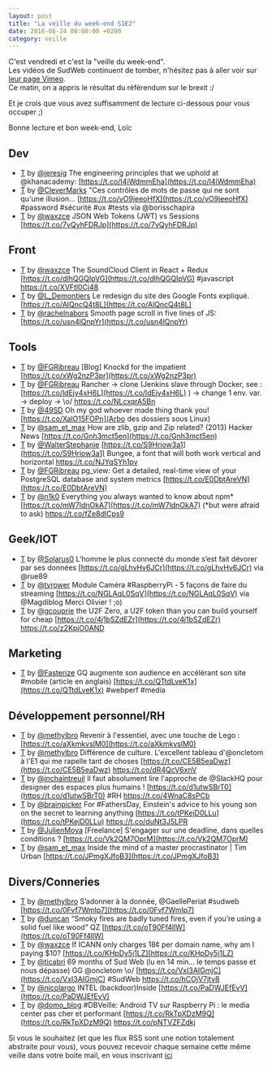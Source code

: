 ```yaml
---
layout: post
title: "La veille du week-end S1E2"
date: 2016-06-24 08:00:00 +0200
category: veille
---
```

C'est vendredi et c'est la "veille du week-end".  
Les vidéos de SudWeb continuent de tomber, n'hésitez pas à aller voir sur [leur page Vimeo](https://vimeo.com/sudweb/videos).  
Ce matin, on a appris le résultat du référendum sur le brexit :/  

Et je crois que vous avez suffisamment de lecture ci-dessous pour vous occuper ;)

Bonne lecture et bon week-end,
Loïc

## Dev
- [T](http://twitter.com/jeresig/status/742418281714188289) by [@jeresig](https://twitter.com/jeresig) The engineering principles that we uphold at @khanacademy: [https://t.co/I4iWdmmEha](https://t.co/I4iWdmmEha)
- [T](http://twitter.com/CleverMarks/status/743035891090886656) by [@CleverMarks](https://twitter.com/CleverMarks) "Ces contrôles de mots de passe qui ne sont qu'une illusion... [https://t.co/vO9jeeoHfX](https://t.co/vO9jeeoHfX) #password #sécurité #ux #tests via @borisschapira
- [T](http://twitter.com/waxzce/status/744637944321957888) by [@waxzce](https://twitter.com/waxzce) JSON Web Tokens (JWT) vs Sessions [https://t.co/7vQyhFDRJp](https://t.co/7vQyhFDRJp)


## Front
- [T](http://twitter.com/waxzce/status/744591937638903809) by [@waxzce](https://twitter.com/waxzce) The SoundCloud Client in React + Redux [https://t.co/dIhQGQIpVG](https://t.co/dIhQGQIpVG) #javascript https://t.co/XVFtl0Cj48
- [T](http://twitter.com/L_Demontiers/status/744786625125703683) by [@L_Demontiers](https://twitter.com/L_Demontiers) Le redesign du site des Google Fonts expliqué. [https://t.co/AlQncQ4t8L](https://t.co/AlQncQ4t8L)
- [T](http://twitter.com/rachelnabors/status/745333019985219584) by [@rachelnabors](https://twitter.com/rachelnabors) Smooth page scroll in five lines of JS: [https://t.co/usn4lQnpYr](https://t.co/usn4lQnpYr)


## Tools
- [T](http://twitter.com/FGRibreau/status/744110192489562112) by [@FGRibreau](https://twitter.com/FGRibreau) [Blog] Knockd for the impatient [https://t.co/xWg2nzP3pr](https://t.co/xWg2nzP3pr)
- [T](http://twitter.com/FGRibreau/status/744157565458710528) by [@FGRibreau](https://twitter.com/FGRibreau) Rancher -&gt; clone (Jenkins slave through Docker, see :  [https://t.co/ldEjv4xH6L](https://t.co/ldEjv4xH6L) ) -&gt; change 1 env. var. -&gt; deploy -&gt; \o/ https://t.co/NLcxqrA5Bn
- [T](http://twitter.com/49SD/status/744189404030316544) by [@49SD](https://twitter.com/49SD) Oh my god whoever made thing thank you! [https://t.co/XalO15FOPn](Arbo des dossiers sous Linux)
- [T](http://twitter.com/sam_et_max/status/744746578959826944) by [@sam_et_max](https://twitter.com/sam_et_max) How are zlib, gzip and Zip related? (2013) Hacker News [https://t.co/Gnh3mct5en](https://t.co/Gnh3mct5en)
- [T](http://twitter.com/WalterStephanie/status/744786949525778432) by [@WalterStephanie](https://twitter.com/WalterStephanie) [https://t.co/S9Hriow3a1](https://t.co/S9Hriow3a1) Bungee, a font that will both work vertical and horizontal https://t.co/NJYqSYh1pv
- [T](http://twitter.com/FGRibreau/status/744787445368008704) by [@FGRibreau](https://twitter.com/FGRibreau) pg_view: Get a detailed, real-time view of your PostgreSQL database and system metrics [https://t.co/E0DbtAreVN](https://t.co/E0DbtAreVN)
- [T](http://twitter.com/n1k0/status/745668289473429505) by [@n1k0](https://twitter.com/n1k0) Everything you always wanted to know about npm* [https://t.co/mW7ldnOkA7](https://t.co/mW7ldnOkA7) (*but were afraid to ask) https://t.co/fZe8dlCps9

## Geek/IOT
- [T](http://twitter.com/Solarus0/status/744068490752106496) by [@Solarus0](https://twitter.com/Solarus0) L’homme le plus connecté du monde s’est fait dévorer par ses données [https://t.co/gLhvHv6JCr](https://t.co/gLhvHv6JCr) via @rue89
- [T](http://twitter.com/tyrower/status/744235194194890752) by [@tyrower](https://twitter.com/tyrower) Module Caméra #RaspberryPi - 5 façons de faire du streaming [https://t.co/NGLAqL0SqV](https://t.co/NGLAqL0SqV) via @Magdiblog Merci Olivier ! ;o)
- [T](http://twitter.com/gcouprie/status/745538367891243008) by [@gcouprie](https://twitter.com/gcouprie) the U2F Zero, a U2F token than you can build yourself for cheap [https://t.co/4j1bSZdEZr](https://t.co/4j1bSZdEZr) https://t.co/z2KpjO0AND


## Marketing
- [T](http://twitter.com/Fasterize/status/744809154586411008) by [@Fasterize](https://twitter.com/Fasterize) GQ augmente son audience en accélérant son site #mobile (article en anglais) [https://t.co/QTtdLveK1x](https://t.co/QTtdLveK1x) #webperf #media


## Développement personnel/RH
- [T](http://twitter.com/methylbro/status/743576484397318145) by [@methylbro](https://twitter.com/methylbro) Revenir à l'essentiel, avec une touche de Lego : [https://t.co/aXkmkvslM0](https://t.co/aXkmkvslM0)
- [T](http://twitter.com/methylbro/status/744451428794634240) by [@methylbro](https://twitter.com/methylbro) Différence de culture. L'excellent tableau d'@oncletom à l'E1 qui me rapelle tant de choses [https://t.co/CE5B5eaDwz](https://t.co/CE5B5eaDwz) https://t.co/dR4QcV6xnV
- [T](http://twitter.com/jnchaintreuil/status/743876034831986689) by [@jnchaintreuil](https://twitter.com/jnchaintreuil) Il faut absolument lire l'approche de @SlackHQ pour designer des espaces plus humains ! [https://t.co/d1utwSBrT0](https://t.co/d1utwSBrT0) #RH https://t.co/4WnaC8sPCb
- [T](http://twitter.com/brainpicker/status/744659109396553729) by [@brainpicker](https://twitter.com/brainpicker) For #FathersDay, Einstein's advice to his young son on the secret to learning anything [https://t.co/tPKejD0LLu](https://t.co/tPKejD0LLu) https://t.co/duNt3J5LPR
- [T](http://twitter.com/JulienMoya/status/745157139526647808) by [@JulienMoya](https://twitter.com/JulienMoya) [Freelance] S'engager sur une deadline, dans quelles conditions ? [https://t.co/Vk2QM7OprM](https://t.co/Vk2QM7OprM)
- [T](http://twitter.com/sam_et_max/status/745663369449979904) by [@sam_et_max](https://twitter.com/sam_et_max) Inside the mind of a master procrastinator | Tim Urban [https://t.co/JPmgXJfoB3](https://t.co/JPmgXJfoB3)


## Divers/Conneries
- [T](http://twitter.com/methylbro/status/744440905441157120) by [@methylbro](https://twitter.com/methylbro) S’adonner à la donnée, @GaellePeriat #sudweb [https://t.co/0Fvf7Wmlp7](https://t.co/0Fvf7Wmlp7)
- [T](http://twitter.com/duncan/status/744524919938088961) by [@duncan](https://twitter.com/duncan) “Smoky fires are badly tuned fires, even if you’re using a solid fuel like wood” QZ [https://t.co/oT90Ff4llW](https://t.co/oT90Ff4llW)
- [T](http://twitter.com/waxzce/status/744805249228017665) by [@waxzce](https://twitter.com/waxzce) If ICANN only charges 18¢ per domain name, why am I paying $10? [https://t.co/KHpDy5j1LZ](https://t.co/KHpDy5j1LZ)
- [T](http://twitter.com/ticabri/status/744813275968245761) by [@ticabri](https://twitter.com/ticabri) 69 months of Sud Web (lu en 14 min… le temps passe et nous dépasse) GG @oncletom \o/ [https://t.co/VxI3AIGmjC](https://t.co/VxI3AIGmjC) #SudWeb https://t.co/hCOjV7jtv8
- [T](http://twitter.com/nicolargo/status/744954127659184129) by [@nicolargo](https://twitter.com/nicolargo) INTEL (backdoor)Inside [https://t.co/PaDWJEfEvV](https://t.co/PaDWJEfEvV)
- [T](http://twitter.com/domo_blog/status/745188871118397440) by [@domo_blog](https://twitter.com/domo_blog) #DBVeille: Android TV sur Raspberry Pi : le media center pas cher et performant [https://t.co/RkTpXDzM9Q](https://t.co/RkTpXDzM9Q) https://t.co/pNTVZFZdkj


Si vous le souhaitez (et que les flux RSS sont une notion totalement abstraite pour vous), vous pouvez recevoir chaque semaine cette même veille dans votre boite mail, en vous inscrivant [ici](/newsletter.html)
